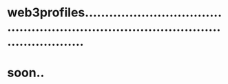 # web3profiles..........................................................................................................
# soon..
